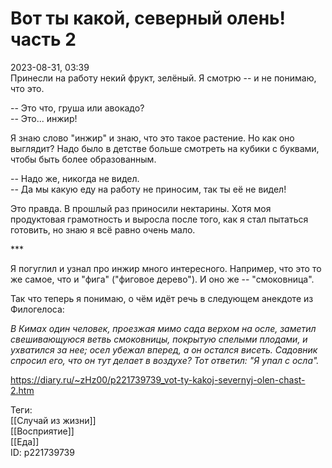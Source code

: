 Вот ты какой, северный олень! часть 2
======================================

   
 2023-08-31, 03:39   
  Принесли на работу некий фрукт, зелёный. Я смотрю -- и не понимаю, что это.   
   
 -- Это что, груша или авокадо?   
 -- Это... инжир!   
   
 Я знаю слово "инжир" и знаю, что это такое растение. Но как оно выглядит? Надо было в детстве больше смотреть на кубики с буквами, чтобы быть более образованным.   
   
 -- Надо же, никогда не видел.   
 -- Да мы какую еду на работу не приносим, так ты её не видел!   
   
 Это правда. В прошлый раз приносили нектарины. Хотя моя продуктовая грамотность и выросла после того, как я стал пытаться готовить, но знаю я всё равно очень мало.   
   
 \*\*\*   
   
 Я погуглил и узнал про инжир много интересного. Например, что это то же самое, что и "фига" ("фиговое дерево"). И оно же -- "смоковница".   
   
 Так что теперь я понимаю, о чём идёт речь в следующем анекдоте из Филогелоса:   
   
  *В Кимах один человек, проезжая мимо сада верхом на осле, заметил свешивающуюся ветвь смоковницы, покрытую спелыми плодами, и ухватился за нее; осел убежал вперед, а он остался висеть. Садовник спросил его, что он тут делает в воздухе? Тот ответил: "Я упал с осла".*    
    
 <https://diary.ru/~zHz00/p221739739_vot-ty-kakoj-severnyj-olen-chast-2.htm>   
   
 Теги:   
 [[Случай из жизни]]   
 [[Восприятие]]   
 [[Еда]]   
 ID: p221739739